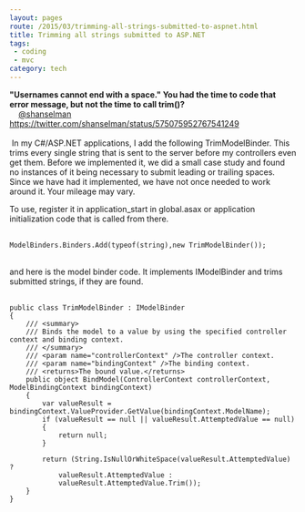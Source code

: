 ```yaml
---
layout: pages
route: /2015/03/trimming-all-strings-submitted-to-aspnet.html
title: Trimming all strings submitted to ASP.NET
tags:
 - coding
 - mvc
category: tech
---
```

<b>"Usernames cannot end with a space." 
You had the time to code that error message, but not the time to call trim()?</b><br />
&nbsp; &nbsp;&nbsp;<a href="https://twitter.com/shanselman/">@shanselman</a> <a href="https://twitter.com/shanselman/status/575075952767541249">https://twitter.com/shanselman/status/575075952767541249</a><br />
<br />
&nbsp;In my C#/ASP.NET applications, I add the following TrimModelBinder.  This trims every single string that is sent to the server before my controllers even get them.  Before we implemented it, we did a small case study and found no instances of it being necessary to submit leading or trailing spaces.  Since we have had it implemented, we have not once needed to work around it.  Your mileage may vary.

To use, register it in application_start in global.asax or application initialization code that is called from there.
<br />
<br />
<pre><code class="language-csharp">ModelBinders.Binders.Add(typeof(string),new TrimModelBinder());
</code></pre>
<br />
and here is the model binder code.  It implements IModelBinder and trims submitted strings, if they are found.<br />
<br />

<pre><code class="language-csharp">public class TrimModelBinder : IModelBinder
{
    /// &lt;summary&gt;
    /// Binds the model to a value by using the specified controller context and binding context.
    /// &lt;/summary&gt;
    /// &lt;param name=&quot;controllerContext&quot; /&gt;The controller context.
    /// &lt;param name=&quot;bindingContext&quot; /&gt;The binding context.
    /// &lt;returns&gt;The bound value.&lt;/returns&gt;
    public object BindModel(ControllerContext controllerContext,    ModelBindingContext bindingContext)
    {
        var valueResult = bindingContext.ValueProvider.GetValue(bindingContext.ModelName);
        if (valueResult == null || valueResult.AttemptedValue == null)
        {
            return null;
        }

        return (String.IsNullOrWhiteSpace(valueResult.AttemptedValue) ? 
            valueResult.AttemptedValue : 
            valueResult.AttemptedValue.Trim());
    }
}
</code></pre>
